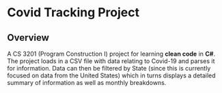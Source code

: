 # Covid Tracking Project
## Overview
A CS 3201 (Program Construction I) project for learning **clean code** in **C#**. The project loads in a CSV file with data relating to Covid-19 and parses it for information. Data can then be filtered by State (since this is currently focused on data from the United States) which in turns displays a detailed summary of information as well as monthly breakdowns.